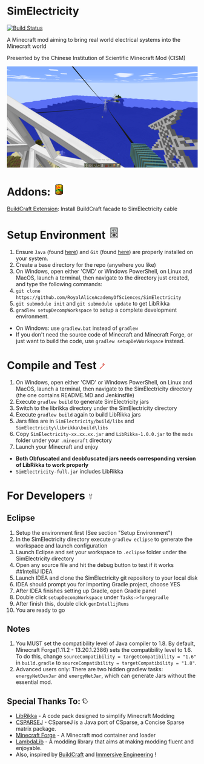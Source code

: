 # SimElectricity 

[![Build Status](https://travis-ci.org/RoyalAliceAcademyOfSciences/SimElectricity.svg?branch=master)](https://travis-ci.org/RoyalAliceAcademyOfSciences/SimElectricity)

A Minecraft mod aiming to bring real world electrical systems into the Minecraft world

Presented by the Chinese Institution of Scientific Minecraft Mod (CISM)

![Image](/documentation/hvpole.png)

# Addons: ![Image](/src/main/resources/assets/sime_essential/textures/items/cell_vita.png)
[BuildCraft Extension](https://github.com/RoyalAliceAcademyOfSciences/SimElectricity_BuildCraft_Extension):
Install BuildCraft facade to SimElectricity cable

# Setup Environment ![Image](/src/main/resources/assets/sime_essential/textures/items/tool_multimeter.png)
1. Ensure `Java` (found [here](http://www.oracle.com/technetwork/java/javase/downloads/jdk8-downloads-2133151.html)) and `Git` (found [here](http://git-scm.com/)) are properly installed on your system.
1. Create a base directory for the repo (anywhere you like)
1. On Windows, open either 'CMD' or Windows PowerShell, on Linux and MacOS, 
launch a terminal, then navigate to the directory just created,
and type the following commands:
1. `git clone https://github.com/RoyalAliceAcademyOfSciences/SimElectricity`
1. `git submodule init` and `git submodule update` to get LibRikka
1. `gradlew setupDecompWorkspace` to setup a complete development environment.
* On Windows: use `gradlew.bat` instead of `gradlew`
* If you don't need the source code of Minecraft and Minecraft Forge, or just want to build the code, use 
`gradlew setupDeVWorkspace` instead.

# Compile and Test ![Image](/src/main/resources/assets/sime_essential/textures/items/tool_crowbar.png)
1. On Windows, open either 'CMD' or Windows PowerShell, on Linux and MacOS, 
   launch a terminal, then navigate to the SimElectricity directory (the one contains README.MD and Jenkinsfile)
1. Execute `gradlew build` to generate SimElectricity jars
1. Switch to the librikka directory under the SimElectricity directory
1. Execute `gradlew build` again to build LibRikka jars
1. Jars files are in `SimElectricity/build/libs` and `SimElectricity\librikka\build\libs`
1. Copy `SimElectricity-xx.xx.xx.jar` and `LibRikka-1.0.0.jar` to the `mods` folder under your `.minecraft` directory
1. Launch your Minecraft and enjoy
* __Both Obfuscated and deobfuscated jars needs corresponding version of LibRikka to work properly__
* `SimElectricity-full.jar` includes LibRikka

# For Developers ![Image](/src/main/resources/assets/sime_essential/textures/items/tool_wrench.png)
## Eclipse
1. Setup the environment first (See section "Setup Environment")
1. In the SimElectricity directory execute `gradlew eclipse` to generate the workspace and launch configuration
1. Launch Eclipse and set your workspace to `.eclipse` folder under the SimElectricity directory
1. Open any source file and hit the debug button to test if it works
##IntelliJ IDEA
1. Launch IDEA and clone the SimElectricity git repository to your local disk
1. IDEA should prompt you for importing Gradle project, choose YES
1. After IDEA finishes setting up Gradle, open Gradle panel
1. Double click `setupDecompWorkspace` under `Tasks->forgegradle`
1. After finish this, double click `genIntellijRuns`
1. You are ready to go
## Notes
1. You MUST set the compatibility level of Java compiler to 1.8. By default, 
Minecraft Forge(1.11.2 - 13.20.1.2386) sets the compatibility level to 1.6. 
To do this, change `sourceCompatibility = targetCompatibility = "1.6"` in `build.gradle`
 to `sourceCompatibility = targetCompatibility = "1.8"`.
1. Advanced users only: There are two hidden gradlew tasks: `energyNetDevJar` and `energyNetJar`, 
 which can generate Jars without the essential mod.

## Special Thanks To: ![Image](/src/main/resources/assets/sime_essential/textures/items/tool_glove.png)
* [LibRikka](https://github.com/rikka0w0/librikka) - A code pack designed to simplify Minecraft Modding
* [CSPARSEJ](https://github.com/rwl/CSparseJ) - CSparseJ is a Java port of CSparse, a Concise Sparse matrix package.
* [Minecraft Forge](https://github.com/MinecraftForge/MinecraftForge) - A Minecraft mod container and loader
* [LambdaLib](https://github.com/LambdaInnovation/LambdaLib) - A modding library that aims at making modding fluent and enjoyable.
* Also, inspired by [BuildCraft](https://github.com/BuildCraft/BuildCraft) and
 [Immersive Engineering](https://github.com/BluSunrize/ImmersiveEngineering) !
